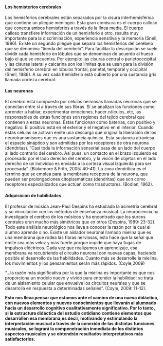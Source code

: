 #### Los hemisterios cerebrales

Los hemisferios cerebrales están separados  por la cisura interhemisférica que contiene un pliegue meníngeo. Esta gran comisura es el cuerpo calloso que conecta ambos hemisferios a través de la línea media. El cuerpo calloso transfiere información de un hemisferio a otro, resulta muy importante para la discriminación, experiencia sensitiva y la memoria \(Snell, 1986\). Existe un segundo pliegue que separa los hemisferios del cerebelo que se denomina “tienda del cerebelo”. Para facilitar la descripción se suele dividir cada hemisferio en lóbulos que se denominan de acuerdo al hueso bajo el que se encuentra. Por ejemplo: las cisuras central o parietooccipital y las cisuras lateral y calcarina son los límites que se usan para la división del hemisferio cerebral en lóbulos frontal, parietal, temporal y occipital \(Snell, 1986\). A su vez cada hemisferio está cubierto por una sustancia gris llamada corteza cerebral.

#### Las neuronas

El cerebro está compuesto por células nerviosas llamadas neuronas que se conectan entre sí a través de sus fibras. Si se analizan las funciones como aprender a hablar, experimentar emociones, hacer cálculos, etc, las responsables de estas funciones son regiones del tejido cerebral que contienen a estas neuronas. Éstas funcionan como baterías, con positivo y negativo. El positivo está en el exterior y el negativo en el interior. Cuando estas células se activan emite una descarga que origina la liberación de los neurotransmisores que es una sustancia química. Esta sustancia atraviesa el espacio sináptico y son admitidas por los receptores de otra neurona \(dendritas\). “Casi toda la información sensorial pasa de un lado del cuerpo al lado contrario del cerebro. Así pues, un contacto en el brazo izquierdo es procesado por el lado derecho del cerebro, y la visión de objetos en el lado derecho de un individuo es enviada a la corteza visual izquierda para ser procesada”. \(Blakemore & Frith, 2005: 40-41\). La zona dendrítica es el término que se emplea para la membrana receptora de la neurona, que pueden ser prolongaciones citoplasmáticas \(dendritas\) que son como receptores especializados que actúan como trasductores. \(Bodian, 1962\).

#### Adquisición de habilidades

El profesor de música Jean-Paul Despins ha estudiado la asimetría cerebral y su vinculación con los métodos de enseñanza musical. La neurociencia ha investigado el cerebro de los músicos y ha encontrado que los surcos centrales eran mucho más simétricos que en otros \(Despins, 1989: 23-32\). Todo este análisis neurológico nos lleva a conocer la razón por la cual el alumno aprende o no. Existe un aislador neuronal llamado mielina que es una membrana que rodea las fibras nerviosas, esto hace que la señal que emite sea más veloz y más fuerte porque impide que haya fugas de impulsos eléctricos. Cada vez que realizamos un aprendizaje, esa membrana va recubriendo el circuito neuronal con nuevas capas, haciendo posible el desarrollo de las habilidades. Cuanto más se desarrolle la mielina, los movimientos y los pensamientos serán más rápidos. \(Coyle,2009\)

“…la razón más significativa por la que la mielina es importante es que nos proporciona un modelo nuevo y vívido para entender la habilidad: se trata de un aislamiento celular que envuelve los circuitos neurales y que se desarrolla en respuesta a determinadas señales”. \(Coyle, 2009: 11-12\).

**Esto nos lleva pensar que estamos ante el camino de una nueva didáctica, con nuevos elementos y nuevos conocimientos que llevarán al alumnado hacia un desarrollo cognitivo cualitativamente significativo. Por lo tanto, si la estructura didáctica del estudio cotidiano contiene elementos que desarrollen esa membrana,es decir, motivando y estimulando la interpretación musical a través de la conexión de las distintas funciones musicales, se logrará la compenetración inmediata de los distintos aspectos musicales y se obtendrán resultados interpretativos más satisfactorios.**

